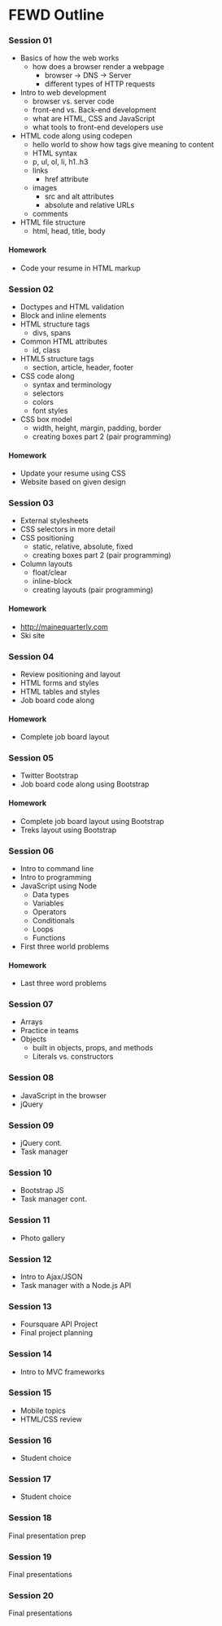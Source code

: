 FEWD Outline
============

### Session 01

- Basics of how the web works
	- how does a browser render a webpage
        - browser -> DNS -> Server
        - different types of HTTP requests
- Intro to web development
    - browser vs. server code
    - front-end vs. Back-end development
    - what are HTML, CSS and JavaScript
    - what tools to front-end developers use
- HTML code along using codepen
    - hello world to show how tags give meaning to content
    - HTML syntax
    - p, ul, ol, li, h1..h3
    - links
        - href attribute
    - images
        - src and alt attributes
        - absolute and relative URLs
    - comments
- HTML file structure
    - html, head, title, body

#### Homework

- Code your resume in HTML markup

### Session 02

- Doctypes and HTML validation
- Block and inline elements
- HTML structure tags
    - divs, spans
- Common HTML attributes
    - id, class
- HTML5 structure tags
    - section, article, header, footer
- CSS code along
    - syntax and terminology
    - selectors
    - colors
    - font styles
- CSS box model
    - width, height, margin, padding, border
    - creating boxes part 2 (pair programming)

#### Homework

- Update your resume using CSS
- Website based on given design

### Session 03

- External stylesheets
- CSS selectors in more detail
- CSS positioning
    - static, relative, absolute, fixed
    - creating boxes part 2 (pair programming)
- Column layouts
    - float/clear
    - inline-block
    - creating layouts (pair programming)

#### Homework

- http://mainequarterly.com
- Ski site

### Session 04

- Review positioning and layout
- HTML forms and styles
- HTML tables and styles
- Job board code along

#### Homework

- Complete job board layout

### Session 05

- Twitter Bootstrap
- Job board code along using Bootstrap

#### Homework

- Complete job board layout using Bootstrap
- Treks layout using Bootstrap

### Session 06

- Intro to command line
- Intro to programming
- JavaScript using Node
    - Data types
    - Variables
    - Operators
    - Conditionals
    - Loops
    - Functions
- First three world problems

#### Homework

- Last three word problems

### Session 07

- Arrays
- Practice in teams
- Objects
    - built in objects, props, and methods
    - Literals vs. constructors

### Session 08

- JavaScript in the browser
- jQuery

### Session 09

- jQuery cont.
- Task manager

### Session 10

- Bootstrap JS
- Task manager cont.

### Session 11

- Photo gallery

### Session 12

- Intro to Ajax/JSON
- Task manager with a Node.js API

### Session 13

- Foursquare API Project
- Final project planning

### Session 14

- Intro to MVC frameworks

### Session 15

- Mobile topics
- HTML/CSS review

### Session 16

- Student choice

### Session 17

- Student choice

### Session 18

Final presentation prep

### Session 19

Final presentations

### Session 20

Final presentations